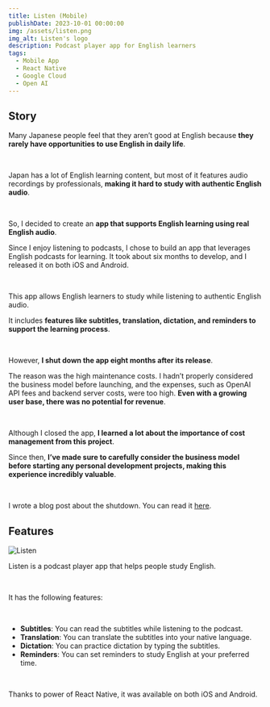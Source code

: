 ```yaml
---
title: Listen (Mobile)
publishDate: 2023-10-01 00:00:00
img: /assets/listen.png
img_alt: Listen's logo
description: Podcast player app for English learners
tags:
  - Mobile App
  - React Native
  - Google Cloud
  - Open AI
---
```


## Story

Many Japanese people feel that they aren’t good at English because **they rarely have opportunities to use English in daily life**.

<br>

Japan has a lot of English learning content, but most of it features audio recordings by professionals, **making it hard to study with authentic English audio**.

<br>

So, I decided to create an **app that supports English learning using real English audio**.

Since I enjoy listening to podcasts, I chose to build an app that leverages English podcasts for learning. It took about six months to develop, and I released it on both iOS and Android.

<br>

This app allows English learners to study while listening to authentic English audio.

It includes **features like subtitles, translation, dictation, and reminders to support the learning process**.

<br>

However, **I shut down the app eight months after its release**.

The reason was the high maintenance costs.
I hadn’t properly considered the business model before launching, and the expenses, such as OpenAI API fees and backend server costs, were too high.
**Even with a growing user base, there was no potential for revenue**.

<br>

Although I closed the app, **I learned a lot about the importance of cost management from this project**. 

Since then, **I’ve made sure to carefully consider the business model before starting any personal development projects, making this experience incredibly valuable**.

<br>

I wrote a blog post about the shutdown. 
You can read it [here](https://dev.to/rabspice/i-decided-to-close-my-mobile-app-3plg).

## Features

![Listen](/assets/listen/screenshots.png)

Listen is a podcast player app that helps people study English. 

<br>


It has the following features:

<br>

- **Subtitles**: You can read the subtitles while listening to the podcast.
- **Translation**: You can translate the subtitles into your native language.
- **Dictation**: You can practice dictation by typing the subtitles.
- **Reminders**: You can set reminders to study English at your preferred time.

<br>

Thanks to power of React Native, it was available on both iOS and Android.